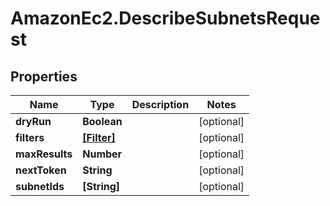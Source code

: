 # AmazonEc2.DescribeSubnetsRequest

## Properties

Name | Type | Description | Notes
------------ | ------------- | ------------- | -------------
**dryRun** | **Boolean** |  | [optional] 
**filters** | [**[Filter]**](Filter.md) |  | [optional] 
**maxResults** | **Number** |  | [optional] 
**nextToken** | **String** |  | [optional] 
**subnetIds** | **[String]** |  | [optional] 



